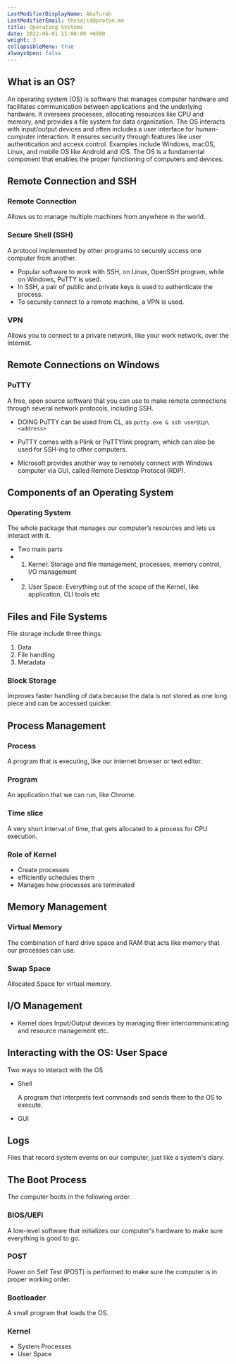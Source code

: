 ```yaml
---
LastModifierDisplayName: AbuTurab
LastModifierEmail: thesajid@proton.me
title: Operating Systems
date: 2022-06-01 11:00:00 +0500
weight: 3
collapsibleMenu: true
alwaysOpen: false
---
```


## **What is an OS?**

An operating system (OS) is software that manages computer hardware and facilitates communication between applications and the underlying hardware. It oversees processes, allocating resources like CPU and memory, and provides a file system for data organization. The OS interacts with input/output devices and often includes a user interface for human-computer interaction. It ensures security through features like user authentication and access control. Examples include Windows, macOS, Linux, and mobile OS like Android and iOS. The OS is a fundamental component that enables the proper functioning of computers and devices.

## **Remote Connection and SSH**

### Remote Connection
  
  Allows us to manage multiple machines from anywhere in the world.

### Secure Shell (SSH)
  
  A protocol implemented by other programs to securely access one computer from another.
- Popular software to work with SSH, on Linux, OpenSSH program, while on Windows, PuTTY is used.
- In SSH, a pair of public and private keys is used to authenticate the process.
- To securely connect to a remote machine, a VPN is used.

### VPN
  
  Allows you to connect to a private network, like your work network, over the Internet.

## **Remote Connections on Windows**

### PuTTY
  
  A free, open source software that you can use to make remote connections through several network protocols, including SSH.
- DOING PuTTY can be used from CL, as `putty.exe & ssh user@ip\<address>`

- PuTTY comes with a Plink or PuTTYlink program, which can also be used for SSH-ing to other computers.
- Microsoft provides another way to remotely connect with Windows computer via GUI, called Remote Desktop Protocol (RDP).

## **Components of an Operating System**

### Operating System
  
  The whole package that manages our computer’s resources and lets us interact with it.
- Two main parts
- 1) Kernel: Storage and file management, processes, memory control, I/O management
- 2) User Space: Everything out of the scope of the Kernel, like application, CLI tools etc

## **Files and File Systems**
  
  File storage include three things:
  
  1) Data 
  2) File handling 
  3) Metadata

### Block Storage
  
  Improves faster handling of data because the data is not stored as one long piece and can be accessed quicker.

## **Process Management**

### Process
  
  A program that is executing, like our internet browser or text editor.

### Program
  
  An application that we can run, like Chrome.

### Time slice
  
  A very short interval of time, that gets allocated to a process for CPU execution.

### Role of Kernel

- Create processes
- efficiently schedules them
- Manages how processes are terminated

## **Memory Management**

### Virtual Memory
  
  The combination of hard drive space and RAM that acts like memory that our processes can use.

### Swap Space
  
  Allocated Space for virtual memory.

## **I/O Management**

- Kernel does Input/Output devices by managing their intercommunicating and resource management etc.

## **Interacting with the OS: User Space**
  
  Two ways to interact with the OS
- Shell
    
    A program that interprets text commands and sends them to the OS to execute.
- GUI

## **Logs**
  
  Files that record system events on our computer, just like a system's diary.

## **The Boot Process**
  
  The computer boots in the following order.

### BIOS/UEFI
  
  A low-level software that initializes our computer's hardware to make sure everything is good to go.

### POST
  
  Power on Self Test (POST) is performed to make sure the computer is in proper working order.

### Bootloader
  
  A small program that loads the OS.

### Kernel
- System Processes
- User Space
